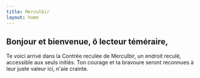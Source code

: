 ```yaml
---
title: Merculbir
layout: home
---
```


## Bonjour et bienvenue, ô lecteur téméraire,

Te voici arrivé dans la Contrée reculée de Merculbir, un endroit reculé, accessible aux seuls initiés. Ton courage et ta bravoure seront reconnues à leur juste valeur ici, n'aie crainte.
